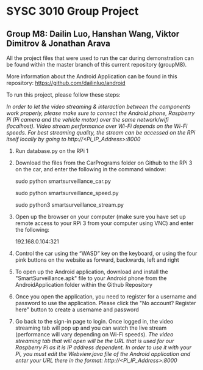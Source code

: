 # SYSC 3010 Group Project
## Group M8: Dailin Luo, Hanshan Wang, Viktor Dimitrov & Jonathan Arava

All the project files that were used to run the car during demonstration can be found within the master
branch of this current repository (groupM8).

More information about the Android Application can be found in this repository:
https://github.com/dailinluo/android

To run this project, please follow these steps:

*In order to let the video streaming & interaction between the components work properly, please make
sure to connect the Android phone, Raspberry Pi (Pi camera and the vehicle motor) over the same
network/wifi (localhost). Video stream performance over Wi-Fi depends on the Wi-Fi speeds. For best
streaming quality, the stream can be accessed on the RPi itself locally by going to
http://<Pi_IP_Address>:8000*

1. Run database.py on the RPi 1

2. Download the files from the CarPrograms folder on Github to the RPi 3 on the car, and enter the
following in the command window:

      sudo python smartsurveillance_car.py

      sudo python smartsurveillance_speed.py

      sudo python3 smartsurveillance_stream.py

3. Open up the browser on your computer (make sure you have set up remote access to your RPi 3
from your computer using VNC) and enter the following:

      192.168.0.104:321

4. Control the car using the “WASD” key on the keyboard, or using the four pink buttons on the
website as forward, backwards, left and right

5. To open up the Android application, download and install the "SmartSurveillance.apk" file to your Android
phone from the AndroidApplication folder within the Github Repository

6. Once you open the application, you need to register for a username and password to use the
application. Please click the "No account? Register here" button to create a username and
password

7. Go back to the sign-in page to login. Once logged in, the video streaming tab will pop up and you
can watch the live stream (performance will vary depending on Wi-Fi speeds). *The video
streaming tab that will open will be the URL that is used for our Raspberry Pi as it is IP address
dependent. In order to use it with your Pi, you must edit the Webview.java file of the Android
application and enter your URL there in the format: http://<Pi_IP_Address>:8000*
